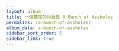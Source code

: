 ```yaml
---
layout: album
title: 一個籮筐的討厭鬼 A Bunch of Assholes
permalink: /a-bunch-of-assholes/
album_data: a-bunch-of-assholes
sidebar_sort_order: 5
sidebar_link: true
---
```


